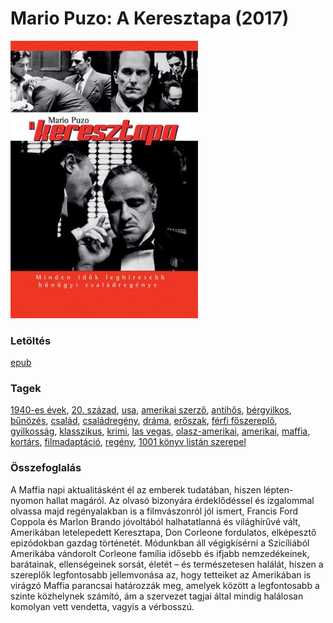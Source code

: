# <a name="id_283">Mario Puzo: A Keresztapa (2017)</a>
<img src="https://github.com/BercziSandor/calibre_lib/raw/main/libs/main/Mario%20Puzo/A%20Keresztapa%20%28283%29/cover.jpg" alt="cover" width="300"/>

### Letöltés
[epub](https://github.com/BercziSandor/calibre_lib/raw/main/libs/main/Mario%20Puzo/A%20Keresztapa%20%28283%29/A%20Keresztapa%20-%20Mario%20Puzo.epub)

### Tagek
[1940-es évek](https://github.com/berczisandor/calibre_lib/blob/main/main/_tags/1940-es%20%c3%a9vek.md), [20. század](https://github.com/berczisandor/calibre_lib/blob/main/main/_tags/20.%20sz%c3%a1zad.md), [usa](https://github.com/berczisandor/calibre_lib/blob/main/main/_tags/usa.md), [amerikai szerző](https://github.com/berczisandor/calibre_lib/blob/main/main/_tags/amerikai%20szerz%c5%91.md), [antihős](https://github.com/berczisandor/calibre_lib/blob/main/main/_tags/antih%c5%91s.md), [bérgyilkos](https://github.com/berczisandor/calibre_lib/blob/main/main/_tags/b%c3%a9rgyilkos.md), [bűnözés](https://github.com/berczisandor/calibre_lib/blob/main/main/_tags/b%c5%b1n%c3%b6z%c3%a9s.md), [család](https://github.com/berczisandor/calibre_lib/blob/main/main/_tags/csal%c3%a1d.md), [családregény](https://github.com/berczisandor/calibre_lib/blob/main/main/_tags/csal%c3%a1dreg%c3%a9ny.md), [dráma](https://github.com/berczisandor/calibre_lib/blob/main/main/_tags/dr%c3%a1ma.md), [erőszak](https://github.com/berczisandor/calibre_lib/blob/main/main/_tags/er%c5%91szak.md), [férfi főszereplő](https://github.com/berczisandor/calibre_lib/blob/main/main/_tags/f%c3%a9rfi%20f%c5%91szerepl%c5%91.md), [gyilkosság](https://github.com/berczisandor/calibre_lib/blob/main/main/_tags/gyilkoss%c3%a1g.md), [klasszikus](https://github.com/berczisandor/calibre_lib/blob/main/main/_tags/klasszikus.md), [krimi](https://github.com/berczisandor/calibre_lib/blob/main/main/_tags/krimi.md), [las vegas](https://github.com/berczisandor/calibre_lib/blob/main/main/_tags/las%20vegas.md), [olasz-amerikai](https://github.com/berczisandor/calibre_lib/blob/main/main/_tags/olasz-amerikai.md), [amerikai](https://github.com/berczisandor/calibre_lib/blob/main/main/_tags/amerikai.md), [maffia](https://github.com/berczisandor/calibre_lib/blob/main/main/_tags/maffia.md), [kortárs](https://github.com/berczisandor/calibre_lib/blob/main/main/_tags/kort%c3%a1rs.md), [filmadaptáció](https://github.com/berczisandor/calibre_lib/blob/main/main/_tags/filmadapt%c3%a1ci%c3%b3.md), [regény](https://github.com/berczisandor/calibre_lib/blob/main/main/_tags/reg%c3%a9ny.md), [1001 könyv listán szerepel](https://github.com/berczisandor/calibre_lib/blob/main/main/_tags/1001%20k%c3%b6nyv%20list%c3%a1n%20szerepel.md)

### Összefoglalás
<p class="description">A Maffia napi aktualitásként él az emberek tudatában, hiszen lépten-nyomon hallat magáról. Az olvasó bizonyára érdeklődéssel és izgalommal olvassa majd regényalakban is a filmvászonról jól ismert, Francis Ford Coppola és Marlon Brando jóvoltából halhatatlanná és világhírűvé vált, Amerikában letelepedett Keresztapa, Don Corleone fordulatos, elképesztő epizódokban gazdag történetét. Módunkban áll végigkísérni a Szicíliából Amerikába vándorolt Corleone família idősebb és ifjabb nemzedékeinek, barátainak, ellenségeinek sorsát, életét – és természetesen halálát, hiszen a szereplők legfontosabb jellemvonása az, hogy tetteiket az Amerikában is virágzó Maffia parancsai határozzák meg, amelyek között a legfontosabb a szinte közhelynek számító, ám a szervezet tagjai által mindig halálosan komolyan vett vendetta, vagyis a vérbosszú.</p>


